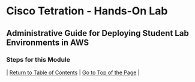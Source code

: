 # Cisco Tetration - Hands-On Lab
  
## Administrative Guide for Deploying Student Lab Environments in AWS



### Steps for this Module  





| [Return to Table of Contents](https://onstakinc.github.io/cisco-tetration-hol/labguide/) | [Go to Top of the Page](https://onstakinc.github.io/cisco-tetration-hol/labguide/module27/) | 
